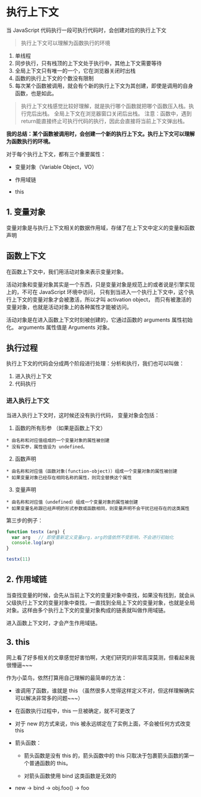 # 执行上下文

当 JavaScript 代码执行一段可执行代码时，会创建对应的执行上下文

> 执行上下文可以理解为函数执行的环境

1. 单线程
2. 同步执行，只有栈顶的上下文处于执行中，其他上下文需要等待
3. 全局上下文只有唯一的一个，它在浏览器关闭时出栈
4. 函数的执行上下文的个数没有限制
5. 每次某个函数被调用，就会有个新的执行上下文为其创建，即使是调用的自身函数，也是如此。

> 执行上下文栈感觉比较好理解，就是执行哪个函数就把哪个函数压入栈。执行完后出栈。
> 全局上下文在浏览器窗口关闭后出栈。
> 注意：函数中，遇到return能直接终止可执行代码的执行，因此会直接将当前上下文弹出栈。

**我的总结：某个函数被调用时，会创建一个新的执行上下文。执行上下文可以理解为函数执行的环境。**

对于每个执行上下文，都有三个重要属性：

* 变量对象（Variable Object，VO）

* 作用域链

* this

## 1. 变量对象

变量对象是与执行上下文相关的数据作用域，存储了在上下文中定义的变量和函数声明

## 函数上下文

在函数上下文中，我们用活动对象来表示变量对象。

活动对象和变量对象其实是一个东西，只是变量对象是规范上的或者说是引擎实现上的，不可在 JavaScript 环境中访问， 只有到当进入一个执行上下文中，这个执行上下文的变量对象才会被激活，所以才叫 activation object， 而只有被激活的变量对象，也就是活动对象上的各种属性才能被访问。

活动对象是在进入函数上下文时刻被创建的，它通过函数的 arguments 属性初始化。 arguments 属性值是 Arguments 对象。

## 执行过程

执行上下文的代码会分成两个阶段进行处理：分析和执行，我们也可以叫做：

1. 进入执行上下文
2. 代码执行

### 进入执行上下文

当进入执行上下文时，这时候还没有执行代码，
变量对象会包括：

  1. 函数的所有形参 （如果是函数上下文）

    * 由名称和对应值组成的一个变量对象的属性被创建
    * 没有实参，属性值设为 undefined。

  2. 函数声明

    * 由名称和对应值（函数对象(function-object)）组成一个变量对象的属性被创建
    * 如果变量对象已经存在相同名称的属性，则完全替换这个属性

  3. 变量声明

    * 由名称和对应值（undefined）组成一个变量对象的属性被创建
    * 如果变量名称跟已经声明的形式参数或函数相同，则变量声明不会干扰已经存在的这类属性

第三步的例子：

```js
function testx (arg) {
  var arg   // 即使重新定义变量arg，arg的值依然不受影响，不会进行初始化
  console.log(arg)
}

testx(11)
```

## 2. 作用域链

当查找变量的时候，会先从当前上下文的变量对象中查找，如果没有找到，就会从父级执行上下文的变量对象中查找，一直找到全局上下文的变量对象，也就是全局对象。这样由多个执行上下文的变量对象构成的链表就叫做作用域链。

进入函数上下文时，才会产生作用域链。

## 3. this

网上看了好多相关的文章感觉好害怕啊，大佬们研究的非常高深莫测，但看起来我很懵逼~~~

作为小菜鸟，依然打算用自己理解的最简单的方法：

* 谁调用了函数，谁就是 this （虽然很多人觉得这样定义不对，但这样理解确实可以解决非常多的问题~~~）

* 在函数执行过程中，this 一旦被确定，就不可更改了

* 对于 new 的方式来说，this 被永远绑定在了实例上面，不会被任何方式改变 this

* 箭头函数：

  * 箭头函数是没有 this 的，箭头函数中的 this 只取决于包裹箭头函数的第一个普通函数的 this。

  * 对箭头函数使用 bind 这类函数是无效的

* new -> bind -> obj.foo() -> foo
